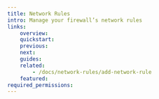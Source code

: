 ```yaml
---
title: Network Rules
intro: Manage your firewall’s network rules
links:
    overview:
    quickstart:
    previous:
    next:
    guides:
    related:
        - /docs/network-rules/add-network-rule
    featured:
required_permissions:
---
```


